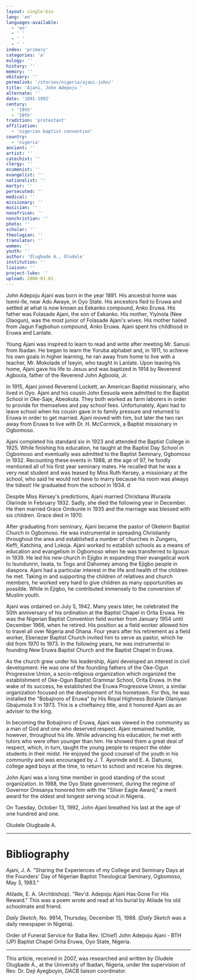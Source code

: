 ```yaml
---
layout: single-bio
lang: 'en'
languages-available:
  - 'en'
  - ' '
  - ' '
  - ' '
index: 'primary'
categories: 'a'
eulogy: ''
history: ''
memory: ''
obituary: ''
permalink: '/stories/nigeria/ajani-john/'
title: 'Ajani, John Adepoju '
alternate: ''
date: '1891-1992'
century:
  - '19th'
  - '20th'
tradition: 'protestant'
affiliation:
  - 'nigerian baptist convention'
country:
  - 'nigeria'
ancient: ''
artist: ''
catechist: ''
clergy: ''
ecumenist: ''
evangelist: ''
nationalist: ''
martyr: ''
persecuted: ''
medical: ''
missionary: ''
musician: ''
nonafrican: ''
nonchristian: ''
photo: ''
scholar: ''
theologian: ''
translator: ''
women: ''
youth: ''
author: 'Olugbade A., Oludele'
institution: ''
liaison: ''
project-luke: ''
upload: 2000-01-01
---
```



John Adepoju Ajani was born in the year 1891. His ancestral home was Isemi-Ile, near Ado Awaye, in Oyo State. His ancestors fled to Eruwa and settled at what is now known as Eekanko compound, Anko Eruwa. His father was Folasade Ajani, the son of Eekanko. His mother, Yiyinola (Nee Olaogun), was the most junior of Folasade Ajani's wives. His mother hailed from Jagun Fagbohun compound, Anko Eruwa. Ajani spent his childhood in Eruwa and Lanlate.

Young Ajani was inspired to learn to read and write after meeting Mr. Sanusi from Ibadan. He began to learn the Yoruba alphabet and, in 1911, to achieve his own goals in higher learning, he ran away from home to live with a teacher, Mr. Mokolade of Iseyin, who taught in Lanlate. Upon leaving his home, Ajani gave his life to Jesus and was baptized in 1914 by Reverend Agboola, father of the Reverend John Agboola, Jr.

In 1915, Ajani joined Reverend Lockett, an American Baptist missionary, who lived in Oyo. Ajani and his cousin John Eesuola were admitted to the Baptist School in Oke-Saje, Abeokuta. They both worked as farm laborers in order to provide for themselves and pay school fees. Unfortunately, Ajani had to leave school when his cousin gave in to family pressure and returned to Eruwa in order to get married. Ajani moved with him, but later the two ran away from Eruwa to live with Dr. H. McCormick, a Baptist missionary in Ogbomoso.

Ajani completed his standard six in 1923 and attended the Baptist College in 1925. While finishing his education, he taught at the Baptist Day School in Ogbomoso and eventually was admitted to the Baptist Seminary, Ogbomoso in 1932. Recounting these events in 1988, at the age of 97, he fondly mentioned all of his first year seminary mates. He recalled that he was a very neat student and was teased by Miss Ruth Kersey, a missionary at the school, who said he would not have to marry because his room was always the tidiest! He graduated from the school in 1934.
d

Despite Miss Kersey's predictions, Ajani married Christiana Wuraola Olarinde in February 1932. Sadly, she died the following year in December. He then married Grace Omikunle in 1935 and the marriage was blessed with six children. Grace died in 1970.

After graduating from seminary, Ajani became the pastor of Okelerin Baptist Church in Ogbomoso. He was instrumental in spreading Christianity throughout the area and established a number of churches in Zungeru, Keffi, Katchina, and Lokoja. Ajani worked to establish schools as a means of education and evangelism in Ogbomoso when he was transferred to Igosun in 1939. He led his new church in Ejigbo in expanding their evangelical work to Isundunrin, Iwata, to Togo and Dahomey among the Ejigbo people in diaspora. Ajani had a particular interest in the life and health of the children he met. Taking in and supporting the children of relatives and church members, he worked very hard to give children as many opportunities as possible. While in Ejigbo, he contributed immensely to the conversion of Muslim youth.

Ajani was ordained on July 5, 1942. Many years later, he celebrated the 50th anniversary of his ordination at the Baptist Chapel in Orita Eruwa. He was the Nigerian Baptist Convention field worker from January 1954 until December 1966, when he retired. His position as a field worker allowed him to travel all over Nigeria and Ghana. Four years after his retirement as a field worker, Ebenezer Baptist Church invited him to serve as pastor, which he did from 1970 to 1973. In the following years, he was instrumental in founding New Eruwa Baptist Church and the Baptist Chapel in Eruwa.

As the church grew under his leadership, Ajani developed an interest in civil development. He was one of the founding fathers of the Oke-Ogun Progressive Union, a socio-religious organization which organized the establishment of Oke-Ogun Baptist Grammar School, Orita Eruwa. In the wake of its success, he established the Eruwa Progressive Union, a similar organization focused on the development of his hometown. For this, he was installed the "Bobajiroro of Eruwa" by His Royal Highness Bolanle Olaniyan Gbajumola II in 1973. This is a chieftaincy title, and it honored Ajani as an adviser to the king.

In becoming the Bobajiroro of Eruwa, Ajani was viewed in the community as a man of God and one who deserved respect. Ajani remained humble, however, throughout his life. While advancing his education, he met with tutors who were often younger than him. He showed them a great deal of respect, which, in turn, taught the young people to respect the older students in their midst. He enjoyed the good counsel of the youth in his community and was encouraged by J. T. Ayorinde and E. A. Dahunsi, college aged boys at the time, to return to school and receive his degree.

John Ajani was a long time member in good standing of the scout organization. In 1988, the Oyo State government, during the regime of Governor Oresanya honored him with the "Silver Eagle Award," a merit award for the oldest and longest serving scout in Nigeria.

On Tuesday, October 13, 1992, John Ajani breathed his last at the age of one hundred and one.

Oludele Olugbade A.

---

# Bibliography

Ajani, J. A. "Sharing the Experiences of my College and Seminary Days at the Founders' Day of Nigerian Baptist Theological Seminary, Ogbomoso, May 3, 1983."

Atilade, E. A. (Archbishop). "Rev'd. Adepoju Ajani Has Gone For His Reward." This was a poem wrote and read at his burial by Atilade his old schoolmate and friend.

*Daily Sketch*, No. 9814,  Thursday, December 15, 1988. (*Daily Sketch* was a daily newspaper in Nigeria).

Order of Funeral Service for Baba Rev. (Chief) John Adepoju Ajani - BTH (JP) Baptist Chapel Orita Eruwa, Oyo State, Nigeria.

---

This article, received in 2007, was researched and written by Oludele Olugbade A., at the University of Ibadan, Nigeria, under the supervision of Rev. Dr. Deji Ayegboyin, *DACB* liaison coordinator.